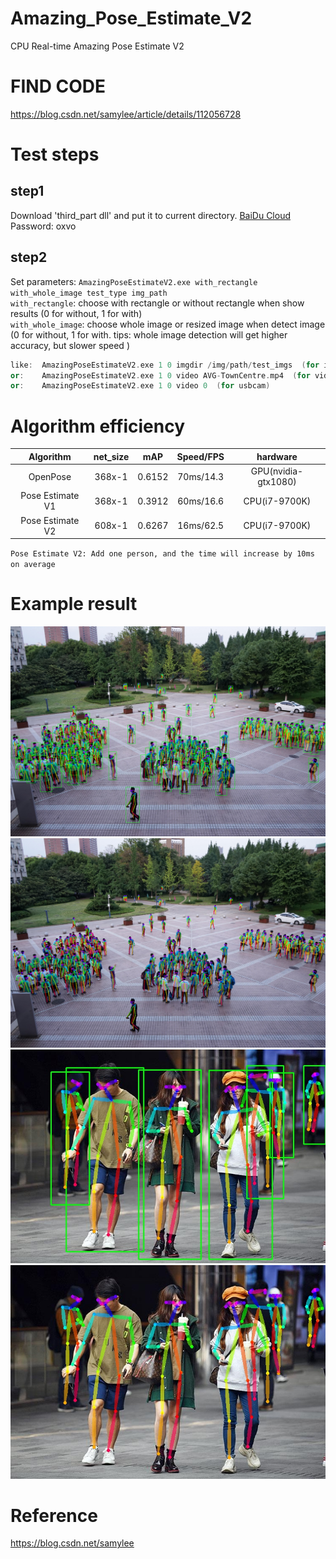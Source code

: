 # Amazing_Pose_Estimate_V2
CPU Real-time Amazing Pose Estimate V2
# FIND CODE  
https://blog.csdn.net/samylee/article/details/112056728  
# Test steps
## step1
Download 'third_part dll' and put it to current directory. [BaiDu Cloud](https://pan.baidu.com/s/1XbvPhLLrjZz3Ll-QbKbUkw) Password: oxvo 
## step2
Set parameters: 
`AmazingPoseEstimateV2.exe with_rectangle with_whole_image test_type img_path`  
`with_rectangle`: choose with rectangle or without rectangle when show results (0 for without, 1 for with)  
`with_whole_image`: choose whole image or resized image when detect image (0 for without, 1 for with. tips: whole image detection will get higher accuracy, but slower speed ) 
```cpp
like:  AmazingPoseEstimateV2.exe 1 0 imgdir /img/path/test_imgs  (for imgdir)
or:    AmazingPoseEstimateV2.exe 1 0 video AVG-TownCentre.mp4  (for video)
or:    AmazingPoseEstimateV2.exe 1 0 video 0  (for usbcam)
```
# Algorithm efficiency
| Algorithm | net_size | mAP | Speed/FPS | hardware | 
|:------:|:------:|:------:|:------:|:------:|
| OpenPose         | 368x-1 | 0.6152 | 70ms/14.3 | GPU(nvidia-gtx1080)|
| Pose Estimate V1 | 368x-1 | 0.3912 | 60ms/16.6 | CPU(i7-9700K) |
| Pose Estimate V2 | 608x-1 | 0.6267 | 16ms/62.5 | CPU(i7-9700K) |  

`Pose Estimate V2: Add one person, and the time will increase by 10ms on average`
# Example result
![](save_imgs/0.jpg)  
![](save_imgs/2.jpg)  
![](save_imgs/1.jpg)  
![](save_imgs/3.jpg)  
# Reference
https://blog.csdn.net/samylee
